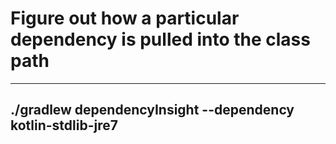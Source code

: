 # Figure out how a particular dependency is pulled into the class path

----
./gradlew dependencyInsight --dependency kotlin-stdlib-jre7
----
